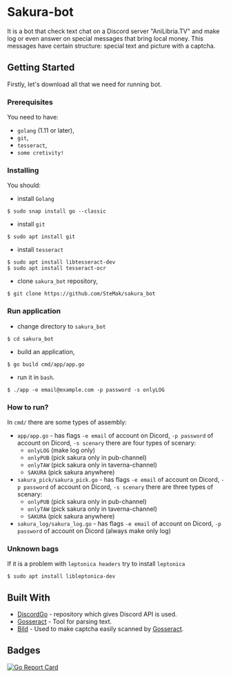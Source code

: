 # Sakura-bot

It is a bot that check text chat on a Discord server "AniLibria.TV" and make log or even answer on special messages that bring local money. This messages have certain structure: special text and picture with a captcha.

## Getting Started

Firstly, let's download all that we need for running bot.

### Prerequisites

You need to have:
- `golang` (1.11 or later),
- `git`,
- `tesseract`,
- `some cretivity!`

### Installing

You should:
- install `Golang`
```
$ sudo snap install go --classic
```
- install `git`
```
$ sudo apt install git
```
- install `tesseract`
```
$ sudo apt install libtesseract-dev
$ sudo apt install tesseract-ocr
```
- clone `sakura_bot` repository, 
```
$ git clone https://github.com/SteMak/sakura_bot
```

### Run application

- change directory to `sakura_bot`
```
$ cd sakura_bot
```
- build an application, 
```
$ go build cmd/app/app.go
```
- run it in `bash`.
```
$ ./app -e email@example.com -p password -s onlyLOG
```

### How to run?

In `cmd/` there are some types of assembly:
- `app/app.go` - has flags `-e email` of account on Dicord, `-p password` of account on Dicord, `-s scenary` there are four types of scenary:
  - `onlyLOG` (make log only)
  - `onlyPUB` (pick sakura only in pub-channel)
  - `onlyTAW` (pick sakura only in taverna-channel)
  - `SAKURA` (pick sakura anywhere)
- `sakura_pick/sakura_pick.go` - has flags `-e email` of account on Dicord, `-p password` of account on Dicord, `-s scenary` there are three types of scenary:
  - `onlyPUB` (pick sakura only in pub-channel)
  - `onlyTAW` (pick sakura only in taverna-channel)
  - `SAKURA` (pick sakura anywhere)
- `sakura_log/sakura_log.go` - has flags `-e email` of account on Dicord, `-p password` of account on Dicord (always make only log)

### Unknown bags

If it is a problem with `leptonica headers` try to install `leptonica`
```
$ sudo apt install libleptonica-dev
```

## Built With

* [DiscordGo](https://github.com/bwmarrin/discordgo) - repository which gives Discord API is used.
* [Gosseract](https://github.com/otiai10/gosseract) - Tool for parsing text.
* [Bild](https://github.com/anthonynsimon/bild) - Used to make captcha easily scanned by [Gosseract](https://github.com/otiai10/gosseract).

## Badges

[![Go Report Card](https://goreportcard.com/badge/github.com/SteMak/sakura_bot)](https://goreportcard.com/report/github.com/SteMak/sakura_bot)
